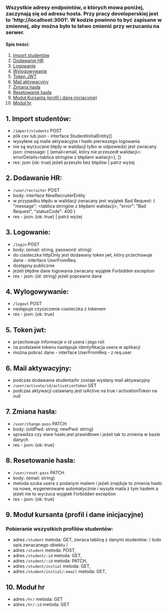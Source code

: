 ### Wszystkie adresy endpointów, o których mowa poniżej, zaczynają się od adresu hosta. Przy pracy developerskiej jest to 'http://localhost:3001'. W kodzie powinno to być zapisane w zmiennej, aby można było to łatwo zmienić przy wrzucaniu na serwer.

#### Spis treści:

1. [Import studentów](#1-import-studentów)
2. [Dodawanie HR](#2-dodawanie-hr)
3. [Logowanie](#3-logowanie)
4. [Wylogowywanie](#4-wylogowywanie)
5. [Token JWT](#5-token-jwt)
6. [Mail aktywacyjny](#6-mail-aktywacyjny)
7. [Zmiana hasła](#7-zmiana-hasła)
8. [Resetowanie hasła](#8-resetowanie-hasła)
9. [Moduł Kursanta (profil i dane inicjacyjne)](#9-moduł-kursanta-profil-i-dane-inicjacyjne)
10. [Moduł hr](#10-moduł-hr)

## 1. Import studentów:

- `/import/students` POST
- plik csv lub json - interface StudentInitialEntity[]
- wysyłane są maile aktywacyjne i hasło pierwszego logowania
- nie są wyrzucane błędy w walidacji tylko w odpowiedzi jest zwracany json:
  {message: [
  {email<email, który nie przeszedł walidacji>: errorDetails<tablica stringów z błędami waliacji>},
  ]}
- res: json {ok: true} jeżeli przeszło bez błędów | patrz wyżej

## 2. Dodawanie HR:

- `/user/recruiter` POST
- body: interface NewRecruiterEntity
- w przypadku błędu w walidacji zwracany jest wyjątek Bad Request:
  {
  "message": <tablica stringów z błędami walidacji>,
  "error": "Bad Request",
  "statusCode": 400
  }
- res - json: {ok: true} | patrz wyżej

## 3. Logowanie:

- `/login` POST
- body: {email: string, password: string}
- do ciasteczka httpOnly jest dodawany token jwt, który przechowuje dane - interface UserFromReq
- dostępny publicznie
- jeżeli błędne dane logowania zwracany wyjątek Forbidden exception
- res - json: {id: string} jeżeli poprawne dane

## 4. Wylogowywanie:

- `/logout` POST
- następuje czyszczenie ciasteczka z tokenem
- res - json: {ok: true}

## 5. Token jwt:

- przechowuje informacje o id usera i jego roli
- na podstawie tokenu następuje identyfikacja usera w aplikacji
- można pobrać dane - interface UserFromReq - z req.user

## 6. Mail aktywacyjny:

- podczas dodawania studenta/hr zostaje wysłany mail aktywacyjny
- `/user/activate/id/activationToken` GET
- podczas aktywacji ustawiany jest isActive na true i activationToken na null

## 7. Zmiana hasła:

- `/user/change-pass` PATCH
- body: {oldPwd: string; newPwd: string}
- sprawdza czy stare hasło jest prawidłowe i jeżeli tak to zmienia w bazie danych
- res - json: {ok: true}

## 8. Resetowanie hasła:

- `/user/reset-pass` PATCH
- body: {email: string}
- metoda szuka usera z podanym mailem i jeżeli znajduje to zmienia hasło na nowe, wygenerowane automatycznie i wysyła maila z tym hasłem a jeżeli nie to wyrzuca wyjątek Forbidden exception
- res - json: {ok: true}

## 9. Moduł kursanta (profil i dane inicjacyjne)

### Pobieranie wszystkich profilów studentów:

- adres `/student` metoda: GET, zwraca tablicę z danymi studentów: / todo opis zwracanego obiektu /
- adres `/student` metoda: POST,
- adres `/student/:id` metoda: GET,
- adres `/student/:id` metoda: PATCH,
- adres `/student/initial` metoda: GET,
- adres `/student/initial/:email` metoda: GET,

## 10. Moduł hr

- adres `/hr/` metoda: GET
- adres `/hr/:id` metoda: GET
